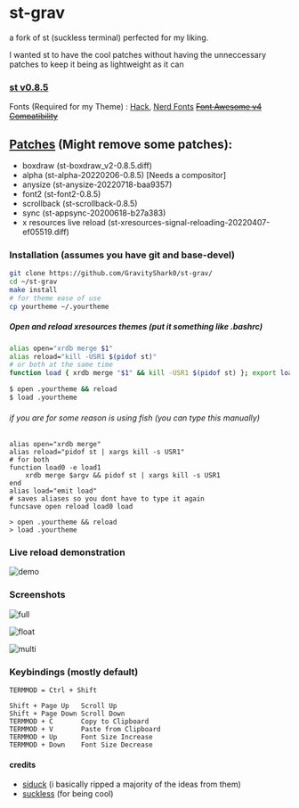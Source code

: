 # st-grav
a fork of st (suckless terminal) perfected for my liking.

I wanted st to have the cool patches without having the unneccessary patches to keep it being as lightweight as it can

### [st v0.8.5](https://st.suckless.org/)

Fonts (Required for my Theme) : [Hack](https://github.com/source-foundry/Hack), [Nerd Fonts](https://github.com/ryanoasis/nerd-fonts) [~~Font Awesome v4 Compatibility~~](https://fontawesome.com/)

## [Patches](https://st.suckless.org/patches/) (Might remove some patches):
- boxdraw (st-boxdraw_v2-0.8.5.diff)
- alpha (st-alpha-20220206-0.8.5) [Needs a compositor]
- anysize (st-anysize-20220718-baa9357)
- font2 (st-font2-0.8.5)
- scrollback  (st-scrollback-0.8.5)
- sync  (st-appsync-20200618-b27a383)
- x resources live reload (st-xresources-signal-reloading-20220407-ef05519.diff)

### Installation (assumes you have git and base-devel)
```bash
git clone https://github.com/GravityShark0/st-grav/
cd ~/st-grav
make install
# for theme ease of use
cp yourtheme ~/.yourtheme
```
##### Open and reload xresources themes (put it something like .bashrc)
```bash
alias open="xrdb merge $1"
alias reload="kill -USR1 $(pidof st)"
# or both at the same time
function load { xrdb merge "$1" && kill -USR1 $(pidof st) }; export load

$ open .yourtheme && reload
$ load .yourtheme
```
###### if you are for some reason is using fish (you can type this manually)
```fish
alias open="xrdb merge"
alias reload="pidof st | xargs kill -s USR1"
# for both
function load0 -e load1
    xrdb merge $argv && pidof st | xargs kill -s USR1
end
alias load="emit load"
# saves aliases so you dont have to type it again
funcsave open reload load0 load

> open .yourtheme && reload
> load .yourtheme
```
### Live reload demonstration
![demo](https://media1.tenor.com/images/3626897a0e57162257785622b8a3e61e/tenor.gif?itemid=26772972)
### Screenshots 

![full](https://i.postimg.cc/hPX4cv5t/full.png)

![float](https://i.postimg.cc/0Ns9Yf2z/single.png)

![multi](https://i.postimg.cc/wTnqvzCc/multi.png)

### Keybindings (mostly default)
```
TERMMOD = Ctrl + Shift

Shift + Page Up   Scroll Up
Shift + Page Down Scroll Down
TERMMOD + C       Copy to Clipboard
TERMMOD + V       Paste from Clipboard
TERMMOD + Up      Font Size Increase
TERMMOD + Down    Font Size Decrease
```
#### credits
- [siduck](https://github.com/siduck/st) (i basically ripped a majority of the ideas from them)
- [suckless](st.suckless.org) (for being cool)
